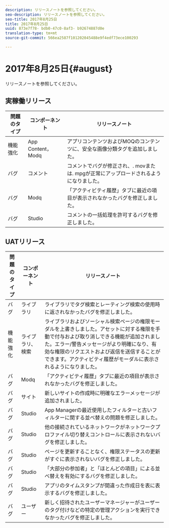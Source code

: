 ```yaml
---
description: リリースノートを参照してください。
seo-description: リリースノートを参照してください。
seo-title: 2017年8月25日
title: 2017年8月25日
uuid: 873e7f78- bdb0-47c0-8af3- b92674887d0e
translation-type: tm+mt
source-git-commit: 566ea2587f101202045488e9f4edf73ece100293

---
```



# 2017年8月25日{#august}

リリースノートを参照してください。

## 実稼働リリース

| **問題のタイプ** | **コンポーネント** | **リリースノート** |
|---|---|---|
| 機能強化 | App Content， Modq | アプリコンテンツおよびMOQのコンテンツに、安全な画像分類タグを追加しました。 |
| バグ | コメント | コメントでバグが修正され、. movまたは. mpgが正常にアップロードされるようになりました。 |
| バグ | Modq | 「アクティビティ履歴」タブに最近の項目が表示されなかったバグを修正しました。 |
| バグ | Studio | コメントの一括処理を許可するバグを修正しました。 |

## UATリリース

| **問題のタイプ** | **コンポーネント** | **リリースノート** |
|---|---|---|
| バグ | ライブラリ | ライブラリでタグ検索とレーティング検索の使用時に返されなかったバグを修正しました。 |
| 機能強化 | ライブラリ、検索 | ライブラリおよびソーシャル検索ページの権限モーダルを上書きしました。アセットに対する権限を手動で付与および取り消しできる機能が追加されました。エラー/警告メッセージがより明確になり、有効な権限のリクエストおよび返信を送信することができます。アクティビティ履歴がモーダルに表示されるようになりました。 |
| バグ | Modq | 「アクティビティ履歴」タブに最近の項目が表示されなかったバグを修正しました。 |
| バグ | サイト | 新しいサイトの作成時に明確なエラーメッセージが追加されました。 |
| バグ | Studio | App Managerの最近使用したフィルターと古いフィルターに関する並べ替えの問題を修正しました。 |
| バグ | Studio | 他の接続されているネットワークがネットワークプロファイル切り替えコントロールに表示されないバグを修正しました。 |
| バグ | Studio | ページを更新することなく、権限ステータスの更新がすぐに表示されないバグを修正しました。 |
| バグ | Studio | 「大部分の参加者」と「ほとんどの項目」による並べ替えを有効にするバグを修正しました。 |
| バグ | Studio | アプリのタイムスタンプが間違った作成日を表に表示するバグを修正しました。 |
| バグ | ユーザー | 新しく招待されたユーザーマネージャーがユーザーのタグ付けなどの特定の管理アクションを実行できなかったバグを修正しました。 |

